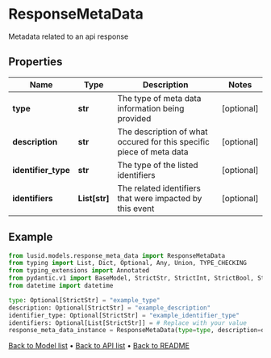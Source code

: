 # ResponseMetaData

Metadata related to an api response
## Properties
Name | Type | Description | Notes
------------ | ------------- | ------------- | -------------
**type** | **str** | The type of meta data information being provided | [optional] 
**description** | **str** | The description of what occured for this specific piece of meta data | [optional] 
**identifier_type** | **str** | The type of the listed identifiers | [optional] 
**identifiers** | **List[str]** | The related identifiers that were impacted by this event | [optional] 
## Example

```python
from lusid.models.response_meta_data import ResponseMetaData
from typing import List, Dict, Optional, Any, Union, TYPE_CHECKING
from typing_extensions import Annotated
from pydantic.v1 import BaseModel, StrictStr, StrictInt, StrictBool, StrictFloat, StrictBytes, Field, validator, ValidationError, conlist, constr
from datetime import datetime

type: Optional[StrictStr] = "example_type"
description: Optional[StrictStr] = "example_description"
identifier_type: Optional[StrictStr] = "example_identifier_type"
identifiers: Optional[List[StrictStr]] = # Replace with your value
response_meta_data_instance = ResponseMetaData(type=type, description=description, identifier_type=identifier_type, identifiers=identifiers)

```

[Back to Model list](../README.md#documentation-for-models) &#8226; [Back to API list](../README.md#documentation-for-api-endpoints) &#8226; [Back to README](../README.md)


